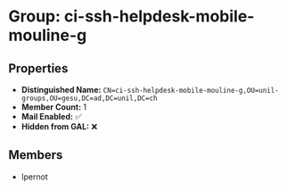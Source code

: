 # Group: ci-ssh-helpdesk-mobile-mouline-g

## Properties

- **Distinguished Name:** `CN=ci-ssh-helpdesk-mobile-mouline-g,OU=unil-groups,OU=gesu,DC=ad,DC=unil,DC=ch`
- **Member Count:** 1
- **Mail Enabled:** ✅
- **Hidden from GAL:** ❌

## Members

- lpernot
